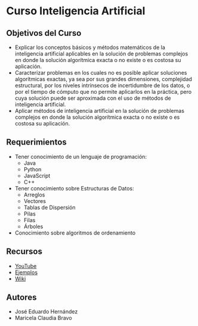 # Curso Inteligencia Artificial

## Objetivos del Curso

- Explicar los conceptos básicos y métodos matemáticos de la inteligencia
artificial aplicables en la solución de problemas complejos en donde la
solución algorítmica exacta o no existe o es costosa su aplicación.
- Caracterizar problemas en los cuales no es posible aplicar soluciones
algorítmicas exactas, ya sea por sus grandes dimensiones, complejidad
estructural, por los niveles intrínsecos de incertidumbre de los datos, o
por el tiempo de cómputo que no permite aplicarlos en la práctica, pero
cuya solución puede ser aproximada con el uso de métodos de inteligencia
artificial.
- Aplicar métodos de inteligencia artificial en la solución de problemas
complejos en donde la solución algorítmica exacta o no existe o es costosa
su aplicación. 

## Requerimientos

+ Tener conocimiento de un lenguaje de programación:
    + Java
    + Python
    + JavaScript
    + C++
+ Tener conocimiento sobre Estructuras de Datos:
    + Arreglos
    + Vectores
    + Tablas de Dispersión
    + Pilas
    + Filas
    + Árboles
+ Conocimiento sobre algoritmos de ordenamiento

## Recursos

- [YouTube](https://www.youtube.com/c/Computaci%C3%B3nyProgramaci%C3%B3n)
- [Ejemplos](https://jose-eduardo-hrz.github.io/Inteligencia-Artificial/)
- [Wiki](https://github.com/Jose-Eduardo-Hrz/Inteligencia-Artificial/wiki)

## Autores

- José Eduardo Hernández
- Maricela Claudia Bravo
